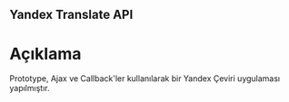 ## Yandex Translate API

# Açıklama

Prototype, Ajax ve Callback'ler kullanılarak bir Yandex Çeviri uygulaması yapılmıştır.